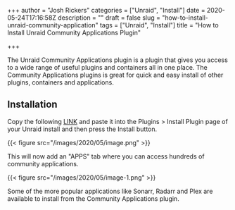 +++
author = "Josh Rickers"
categories = ["Unraid", "Install"]
date = 2020-05-24T17:16:58Z
description = ""
draft = false
slug = "how-to-install-unraid-community-application"
tags = ["Unraid", "Install"]
title = "How to Install Unraid Community Applications Plugin"

+++


The Unraid Community Applications plugin is a plugin that gives you access to a wide range of useful plugins and containers all in one place. The Community Applications plugins is great for quick and easy install of other plugins, containers and applications.

## Installation

Copy the following [LINK](https://raw.githubusercontent.com/Squidly271/community.applications/master/plugins/community.applications.plg)
 and paste it into the Plugins > Install Plugin page of your Unraid install and then press the Install button.

{{< figure src="/images/2020/05/image.png" >}}

This will now add an "APPS" tab where you can access hundreds of community applications.

{{< figure src="/images/2020/05/image-1.png" >}}

Some of the more popular applications like Sonarr, Radarr and Plex are available to install from the Community Applications plugin.


